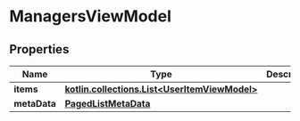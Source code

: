 
# ManagersViewModel

## Properties
Name | Type | Description | Notes
------------ | ------------- | ------------- | -------------
**items** | [**kotlin.collections.List&lt;UserItemViewModel&gt;**](UserItemViewModel.md) |  |  [optional]
**metaData** | [**PagedListMetaData**](PagedListMetaData.md) |  |  [optional]



